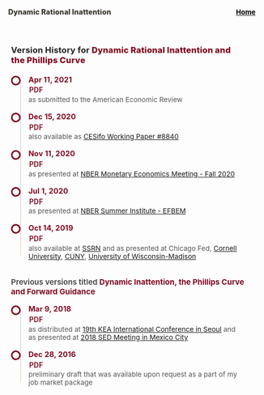 <div class="section-ribbon sticky-ribbon" style="margin-top:0;margin-bottom:1.2em;display:flex;align-items:center;gap:0.6em;">
  <span style="font-size:1em;font-weight:800;color:#37342c;letter-spacing:0.01em;padding-left:1.1em;flex:1 1 auto;">Dynamic Rational Inattention</span>
  <a href="/" class="ribbon-link inactive" style="padding-left:0.2em;margin-left:1.2em;display:flex;align-items:center;justify-content:flex-end;">
    <i class="fas fa-home" aria-hidden="true"></i>
    <span class="ribbon-label" style="font-size:0.95em;font-weight:800;margin-left:0.3em;">Home</span>
  </a>
</div>
<div class="paper-card" style="padding:0;">
  <div class="sleek-timeline-card" style="box-shadow:none;border:none;margin:0;padding:1.2em 1.5em 1.1em 1.5em;max-width:none;">
  <h3 class="sleek-timeline-title">Version History for <span>Dynamic Rational Inattention and the Phillips Curve</span></h3>
  <ul class="sleek-timeline-list">
    <li>
      <div class="sleek-timeline-dot"></div>
      <div class="sleek-timeline-content">
        <div class="sleek-timeline-date">Apr 11, 2021</div>
        <a href="/dynamic_inattention/draft_2021_04.pdf" class="sleek-timeline-link"><i class="fas fa-file-pdf"></i> PDF</a>
        <span class="sleek-timeline-note">as submitted to the American Economic Review</span>
      </div>
    </li>
    <li>
      <div class="sleek-timeline-dot"></div>
      <div class="sleek-timeline-content">
        <div class="sleek-timeline-date">Dec 15, 2020</div>
        <a href="/dynamic_inattention/draft_2020_12.pdf" class="sleek-timeline-link"><i class="fas fa-file-pdf"></i> PDF</a>
        <span class="sleek-timeline-note">also available as <a href="https://www.cesifo.org/en/publikationen/2021/working-paper/dynamic-rational-inattention-and-phillips-curve" target="_blank">CESifo Working Paper #8840</a></span>
      </div>
    </li>
    <li>
      <div class="sleek-timeline-dot"></div>
      <div class="sleek-timeline-content">
        <div class="sleek-timeline-date">Nov 11, 2020</div>
        <a href="/dynamic_inattention/draft_2020_11.pdf" class="sleek-timeline-link"><i class="fas fa-file-pdf"></i> PDF</a>
        <span class="sleek-timeline-note">as presented at <a href="https://www.nber.org/conferences/nber-monetary-economics-program-meeting-fall-2020" target="_blank">NBER Monetary Economics Meeting - Fall 2020</a></span>
      </div>
    </li>
    <li>
      <div class="sleek-timeline-dot"></div>
      <div class="sleek-timeline-content">
        <div class="sleek-timeline-date">Jul 1, 2020</div>
        <a href="/dynamic_inattention/draft_2020_07.pdf" class="sleek-timeline-link"><i class="fas fa-file-pdf"></i> PDF</a>
        <span class="sleek-timeline-note">as presented at <a href="https://www.nber.org/conferences/si-2020-behavioral-macro" target="_blank">NBER Summer Institute - EFBEM</a></span>
      </div>
    </li>
    <li>
      <div class="sleek-timeline-dot"></div>
      <div class="sleek-timeline-content">
        <div class="sleek-timeline-date">Oct 14, 2019</div>
        <a href="/dynamic_inattention/draft_2019_10.pdf" class="sleek-timeline-link"><i class="fas fa-file-pdf"></i> PDF</a>
        <span class="sleek-timeline-note">also available at <a href="https://papers.ssrn.com/sol3/papers.cfm?abstract_id=3465793" target="_blank">SSRN</a> and as presented at Chicago Fed, <a href="https://events.cornell.edu/event/sc_tsiang_macroeconomics_workshop_hassan_afrouzi" target="_blank">Cornell University</a>, <a href="https://www.gc.cuny.edu/CUNY_GC/media/Academic-Calendar/Hassan-Afrouzi-Dynamic-Rational-Inattention-and-the-Phillips-Curve-AY_2019_10_14.pdf" target="_blank">CUNY</a>, <a href="https://econ.wisc.edu/macroeconomics-seminar/#fall-2019" target="_blank">University of Wisconsin-Madison</a></span>
      </div>
    </li>
  </ul>
  <h4 class="sleek-timeline-section">Previous versions titled <span>Dynamic Inattention, the Phillips Curve and Forward Guidance</span></h4>
  <ul class="sleek-timeline-list">
    <li>
      <div class="sleek-timeline-dot"></div>
      <div class="sleek-timeline-content">
        <div class="sleek-timeline-date">Mar 9, 2018</div>
        <a href="/dynamic_inattention/draft_2018_03.pdf" class="sleek-timeline-link"><i class="fas fa-file-pdf"></i> PDF</a>
        <span class="sleek-timeline-note">as distributed at <a href="http://eng.kea.ne.kr/event/international-conference/program/read?page=1&perPageNum=10&id=91" target="_blank">19th KEA International Conference in Seoul</a> and as presented at <a href="https://editorialexpress.com/conference/SED2018/program/SED2018.html" target="_blank">2018 SED Meeting in Mexico City</a></span>
      </div>
    </li>
    <li>
      <div class="sleek-timeline-dot"></div>
      <div class="sleek-timeline-content">
        <div class="sleek-timeline-date">Dec 28, 2016</div>
        <a href="/dynamic_inattention/draft_2016_12.pdf" class="sleek-timeline-link"><i class="fas fa-file-pdf"></i> PDF</a>
        <span class="sleek-timeline-note">preliminary draft that was available upon request as a part of my job market package</span>
      </div>
    </li>
  </ul>

  </div>
</div>

<style>
.sleek-timeline-card {
  background: none;
  border-radius: 0;
  box-shadow: none;
  margin: 0;
  padding: 1.2em 1.5em 1.1em 1.5em;
  border: none;
  max-width: none;
  margin-left: 0;
  margin-right: 0;
}
.sleek-timeline-title {
  font-size: 1.18em;
  font-weight: 700;
  margin-bottom: 1.2em;
  color: #222;
  letter-spacing: 0.01em;
}
.sleek-timeline-title span {
  color: #7f0a20;
  font-weight: 800;
}
.sleek-timeline-section {
  font-size: 1.08em;
  font-weight: 600;
  margin-top: 2.2em;
  margin-bottom: 1.1em;
  color: #444;
}
.sleek-timeline-section span {
  color: #7f0a20;
  font-weight: 700;
}
.sleek-timeline-list {
  list-style: none;
  margin: 0;
  padding: 0;
  position: relative;
}
.sleek-timeline-list::before {
  content: "";
  position: absolute;
  left: 18px;
  top: 0.7em;
  bottom: 0.7em;
  width: 2px;
  background: linear-gradient(to bottom, #e0e0e0 60%, #f4e4c2 100%);
  z-index: 0;
}
.sleek-timeline-list li {
  display: flex;
  align-items: flex-start;
  margin-bottom: 1.2em;
  position: relative;
  min-height: 2.2em;
}
.sleek-timeline-dot {
  width: 13px;
  height: 13px;
  background: #fff;
  border: 3px solid #7f0a20;
  border-radius: 50%;
  position: relative;
  margin-right: 1.1em;
  margin-top: 0.1em;
  z-index: 1;
  box-shadow: 0 1px 4px rgba(127,10,32,0.10);
}
.sleek-timeline-content {
  display: flex;
  flex-direction: column;
  gap: 0.1em;
  flex: 1;
}
.sleek-timeline-date {
  font-weight: 700;
  color: #7f0a20;
  font-size: 1.04em;
  margin-bottom: 0.1em;
  letter-spacing: 0.01em;
}
.sleek-timeline-link {
  color: #7f0a20;
  font-weight: 600;
  margin-right: 0.5em;
  margin-left: 0.1em;
  text-decoration: none;
  font-size: 1em;
  display: inline-block;
}
.sleek-timeline-link:hover {
  text-decoration: underline;
}
.sleek-timeline-note {
  color: #555;
  font-size: 0.97em;
  margin-left: 0;
  font-weight: 400;
  display: block;
  margin-top: 0.1em;
}
@media (max-width: 600px) {
  .sleek-timeline-card {
    padding: 0.9em 0.5em 0.9em 0.5em;
  }
  .sleek-timeline-title, .sleek-timeline-section {
    font-size: 1em;
  }
  .sleek-timeline-list li {
    min-height: 1.5em;
    margin-bottom: 0.8em;
  }
  .sleek-timeline-dot {
    width: 10px;
    height: 10px;
    margin-right: 0.7em;
  }
  .sleek-timeline-date {
    font-size: 0.98em;
  }
}
</style>
